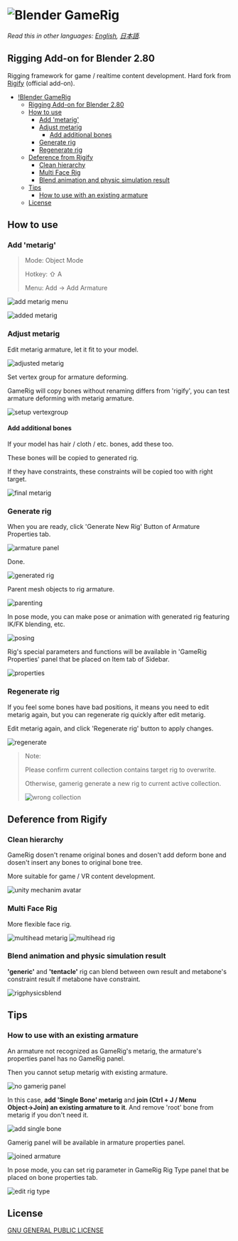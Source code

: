 # ![Blender GameRig](images/logo.png "Logo")

*Read this in other languages: [English](README.md), [日本語](README.ja.md).*

## Rigging Add-on for Blender 2.80

Rigging framework for game / realtime content development. Hard fork from [Rigify](https://archive.blender.org/wiki/index.php/Extensions:2.6/Py/Scripts/Rigging/Rigify/) (official add-on).

<!-- TOC -->

- [!Blender GameRig](#blender-gamerig)
  - [Rigging Add-on for Blender 2.80](#rigging-add-on-for-blender-280)
  - [How to use](#how-to-use)
    - [Add 'metarig'](#add-metarig)
    - [Adjust metarig](#adjust-metarig)
      - [Add additional bones](#add-additional-bones)
    - [Generate rig](#generate-rig)
    - [Regenerate rig](#regenerate-rig)
  - [Deference from Rigify](#deference-from-rigify)
    - [Clean hierarchy](#clean-hierarchy)
    - [Multi Face Rig](#multi-face-rig)
    - [Blend animation and physic simulation result](#blend-animation-and-physic-simulation-result)
  - [Tips](#tips)
    - [How to use with an existing armature](#how-to-use-with-an-existing-armature)
  - [License](#license)

<!-- /TOC -->

## How to use

### Add 'metarig'

> Mode: Object Mode
>
> Hotkey: ⇧ A
>
> Menu: Add → Add Armature

![add metarig menu](images/addmetarig.jpg "add metarig menu")

![added metarig](images/metarig.jpg "added metarig")

### Adjust metarig

Edit metarig armature, let it fit to your model.

![adjusted metarig](images/adjustmetarig.jpg "adjusted metarig")

Set vertex group for armature deforming.

GameRig will copy bones without renaming differs from 'rigify', you can test armature deforming with metarig armature.

![setup vertexgroup](images/setupvertexgroup.jpg "setup vertexgroup")

#### Add additional bones

If your model has hair / cloth / etc. bones, add these too.

These bones will be copied to generated rig.

If they have constraints, these constraints will be copied too with right target.

![final metarig](images/finalmetarig.jpg "final metarig")

### Generate rig

When you are ready, click 'Generate New Rig' Button of Armature Properties tab.

![armature panel](images/armaturepanel.jpg "armature panel")

Done.

![generated rig](images/generatedrig.jpg "generated rig")

Parent mesh objects to rig armature.

![parenting](images/parenting.jpg "parenting")

In pose mode, you can make pose or animation with generated rig featuring IK/FK blending, etc.

![posing](images/posing.jpg "posing")

Rig's special parameters and functions will be available in 'GameRig Properties' panel that be placed on Item tab of Sidebar.

![properties](images/properties.jpg "properties")

### Regenerate rig

If you feel some bones have bad positions, it means you need to edit metarig again, but you can regenerate rig quickly after edit metarig.

Edit metarig again, and click 'Regenerate rig' button to apply changes.

![regenerate](images/regenerate.jpg "regenerate")
> Note:
>
> Please confirm current collection contains target rig to overwrite.
>
> Otherwise, gamerig generate a new rig to current active collection.
>
> ![wrong collection](images/wrongcollection.jpg "wrong collection")

## Deference from Rigify

### Clean hierarchy

GameRig dosen't rename original bones and dosen't add deform bone and dosen't insert any bones to original bone tree.

More suitable for game / VR content development.

![unity mechanim avatar](images/unitymechanimavatar.jpg "unity mechanim avatar")

### Multi Face Rig

More flexible face rig.

![multihead metarig](images/multiheadmetarig.jpg "multihead metarig")
![multihead rig](images/multiheadrig.jpg "multihead rig")

### Blend animation and physic simulation result

**'generic'** and **'tentacle'** rig can blend between own result and metabone's constraint result if metabone have constraint.

![rigphysicsblend](images/rigphysicsblend.gif "rigphysicsblend")

## Tips

### How to use with an existing armature

An armature not recognized as GameRig's metarig, the armature's properties panel has no GameRig panel.

Then you cannot setup metarig with existing armature.

![no gamerig panel](images/nogamerigpanel.jpg "no gamerig panel")

In this case, **add 'Single Bone' metarig** and **join (Ctrl + J / Menu Object→Join) an existing armature to it**. And remove 'root' bone from metarig if you don't need it.

![add single bone](images/addsinglebone.jpg "add single bone")

Gamerig panel will be available in armature properties panel.

![joined armature](images/joinedarmature.jpg "joined armature")

In pose mode, you can set rig parameter in GameRig Rig Type panel that be placed on bone properties tab.

![edit rig type](images/editrigtype.jpg "edit rig type")

## License

[GNU GENERAL PUBLIC LICENSE](LICENSE)
